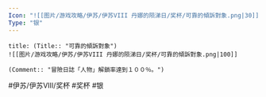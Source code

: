 ```yaml
---
Icon: "![[图片/游戏攻略/伊苏/伊苏VIII 丹娜的陨涕日/奖杯/可靠的傾訴對象.png|30]]"
Type: "银"
---
```

```ad-common-silver-trophy
title: (Title:: "可靠的傾訴對象")
![[图片/游戏攻略/伊苏/伊苏VIII 丹娜的陨涕日/奖杯/可靠的傾訴對象.png|100]]

(Comment:: "冒險日誌「人物」解鎖率達到１００％。")
```

#伊苏/伊苏VIII/奖杯 #奖杯 #银
